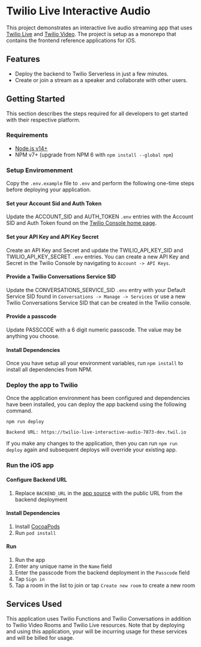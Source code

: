 # Twilio Live Interactive Audio

This project demonstrates an interactive live audio streaming app that uses [Twilio Live](https://www.twilio.com/docs/live) and [Twilio Video](https://www.twilio.com/docs/video). The project is setup as a monorepo that contains the frontend reference applications for iOS. 

## Features

* Deploy the backend to Twilio Serverless in just a few minutes.
* Create or join a stream as a speaker and collaborate with other users.

## Getting Started 

This section describes the steps required for all developers to get started with their respective platform.

### Requirements

* [Node.js v14+](https://nodejs.org/en/download/)
* NPM v7+ (upgrade from NPM 6 with `npm install --global npm`)

### Setup Enviromenment

Copy the `.env.example` file to `.env` and perform the following one-time steps before deploying your application. 

#### Set your Account Sid and Auth Token

Update the ACCOUNT_SID and AUTH_TOKEN `.env` entries with the Account SID and Auth Token found on the [Twilio Console home page](https://twilio.com/console).

#### Set your API Key and API Key Secret 

Create an API Key and Secret and update the TWILIO_API_KEY_SID and TWILIO_API_KEY_SECRET `.env` entries. You can create a new API Key and Secret in the Twilio Console by navigating to `Account -> API Keys`.

#### Provide a Twilio Conversations Service SID 

Update the CONVERSATIONS_SERVICE_SID `.env` entry with your Default Service SID found in `Conversations -> Manage -> Services` or use a new Twilio Conversations Service SID that can be created in the Twilio console.

#### Provide a passcode

Update PASSCODE with a 6 digit numeric passcode. The value may be anything you choose.

#### Install Dependencies

Once you have setup all your environment variables, run `npm install` to install all dependencies from NPM.

### Deploy the app to Twilio

Once the application environment has been configured and dependencies have been installed, you can deploy the app backend using the following command.

```shell
npm run deploy

Backend URL: https://twilio-live-interactive-audio-7873-dev.twil.io
```

If you make any changes to the application, then you can run `npm run deploy` again and subsequent deploys will override your existing app.

### Run the iOS app

#### Configure Backend URL

1.  Replace `BACKEND_URL` in the [app source](https://github.com/twilio/twilio-live-interactive-audio/blob/task/video-7065-ios-ci-config/apps/ios/LiveStream/LiveStream/API/Core/API.swift) with the public URL from the backend deployment

#### Install Dependencies

1. Install [CocoaPods](https://cocoapods.org)
1. Run `pod install`

#### Run

1. Run the app
1. Enter any unique name in the `Name` field
1. Enter the passcode from the backend deployment in the `Passcode` field
1. Tap `Sign in`
1. Tap a room in the list to join or tap `Create new room` to create a new room

## Services Used

This application uses Twilio Functions and Twilio Conversations in addition to Twilio Video Rooms and Twilio Live resources. Note that by deploying and using this application, your will be incurring usage for these services and will be billed for usage.
